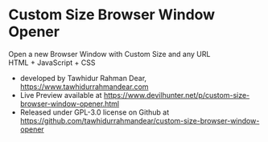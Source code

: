 # Custom Size Browser Window Opener <br>
Open a new Browser Window with Custom Size and any URL <br>
HTML + JavaScript + CSS <br>
* developed by Tawhidur Rahman Dear, https://www.tawhidurrahmandear.com <br>
* Live Preview available at https://www.devilhunter.net/p/custom-size-browser-window-opener.html <br>
* Released under GPL-3.0 license on Github at https://github.com/tawhidurrahmandear/custom-size-browser-window-opener 
